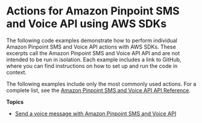 # Actions for Amazon Pinpoint SMS and Voice API using AWS SDKs<a name="service_code_examples_pinpoint-sms-voice_actions"></a>

The following code examples demonstrate how to perform individual Amazon Pinpoint SMS and Voice API actions with AWS SDKs\. These excerpts call the Amazon Pinpoint SMS and Voice API API and are not intended to be run in isolation\. Each example includes a link to GitHub, where you can find instructions on how to set up and run the code in context\.

 The following examples include only the most commonly used actions\. For a complete list, see the [Amazon Pinpoint SMS and Voice API API Reference](https://docs.aws.amazon.com/pinpoint-sms-voice/latest/APIReference/welcome.html)\. 

**Topics**
+ [Send a voice message with Amazon Pinpoint SMS and Voice API](example_pinpoint-sms-voice_SendVoiceMessage_section.md)
